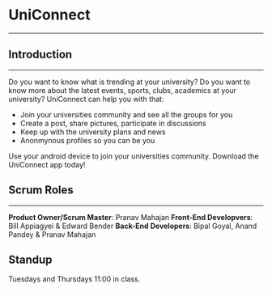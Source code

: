 # UniConnect
----
## Introduction
----
Do you want to know what is trending at your university? Do you want to know more about the latest events, sports, clubs, academics at your university? UniConnect can help you with that: 
+ Join your universities community and see all the groups for you
+ Create a post, share pictures, participate in discussions
+ Keep up with the university plans and news
+ Anonmynous profiles so you can be you

Use your android device to join your universities community. Download the UniConnect app today!

## Scrum Roles
----
**Product Owner/Scrum Master**: Pranav Mahajan
**Front-End Developvers**: Bill Appiagyei & Edward Bender
**Back-End Developers**: Bipal Goyal, Anand Pandey & Pranav Mahajan

Standup
----
Tuesdays and Thursdays 11:00 in class.
